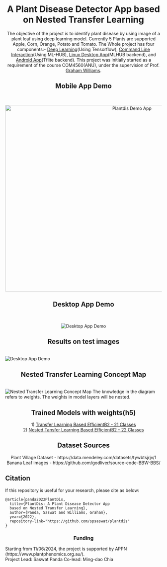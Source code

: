 <h1 align="center"> A Plant Disease Detector App based on Nested Transfer Learning </h1>
<p align="center">
The objective of the project is to identify plant disease by using image of a plant leaf using deep learning model. Currently 5 Plants are supported Apple, Corn, Orange, Potato and Tomato. The Whole project has four components:- <a href = "https://github.com/spsaswat/plantdis/tree/main/ipynb">Deep Learning</a>(Using Tensorflow), <a href = "https://github.com/spsaswat/plantdis/tree/main/mlhub">Command Line Interaction</a>(Using ML-HUB), <a href = "https://github.com/spsaswat/plantdis/tree/main/plantdis_flutter">Linux Desktop App</a>(MLHUB backend), and <a href = "https://github.com/spsaswat/plantdis/tree/main/plantdis_mob">Android App</a>(Tflite backend). This project was initially started as a requirement of the course COM4560(ANU), under the supervision of Prof. <a href = "https://cecs.anu.edu.au/people/graham-williams">Graham Williams</a>.
</p>

<h2 align="center"> Mobile App Demo </h2>
<br>
<p align="center">
  <img src="https://github.com/spsaswat/plantdis/raw/main/op_m_readme/Plantdis%20Demo%20App.gif" alt="Plantdis Demo App" width="800" height="600">
</p>

<h2 align="center"> Desktop App Demo </h2>
<br><p align="center"> <img src="https://github.com/spsaswat/plantdis/blob/main/op_m_readme/desk_demo.gif" alt="Desktop App Demo"> </p>

<h2 align="center"> Results on test images </h2>
<br><img src="https://github.com/spsaswat/plantdis/blob/main/op_m_readme/test_img_22_eff_or.jpg" alt="Desktop App Demo">

<h2 align="center"> Nested Transfer Learning Concept Map </h2>
<br><img src="https://github.com/spsaswat/plantdis/blob/main/op_m_readme/nested%20transfer%20learning_f_github.png" alt="Nested Transfer Learning Concept Map">
The knowledge in the diagram refers to weights. The weights in model layers will be nested.

<h2 align="center"> Trained Models with weights(h5) </h2>
<p align="center">
1) <a href = "https://drive.google.com/file/d/11nEATbNc65LhLRJx1TvST9V9dh_ZG59j/view?usp=sharing">Transfer Learning Based EfficientB2 - 21 Classes</a>
<br>
2) <a href = "https://drive.google.com/file/d/1mAxgMNJZ2c_5c16YdAaQWZ5H06BuBAF9/view?usp=sharing">Nested Tansfer Learning Based EfficientB2 - 22 Classes</a>
</p>

<h2 align="center"> Dataset Sources </h2>
<p align="center">
Plant Village Dataset - https://data.mendeley.com/datasets/tywbtsjrjv/1
<br>Banana Leaf images - https://github.com/godliver/source-code-BBW-BBS/
</p>

## Citation
If this repository is useful for your research, please cite as below:
```
@article{panda2022PlantDis,
  title={PlantDis: A Plant Disease Detector App 
  based on Nested Transfer Learning},
  author={Panda, Saswat and Williams, Graham},
  year={2022},
  repository-link="https://github.com/spsaswat/plantdis"
}
```

<h3 align="center"> Funding </h3>
Starting from 11/06/2024, the project is supported by APPN (https://www.plantphenomics.org.au/). <br>
Project Lead: Saswat Panda
Co-lead: Ming-dao Chia


